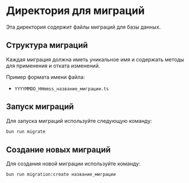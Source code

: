 # Директория для миграций

Эта директория содержит файлы миграций для базы данных.

## Структура миграций

Каждая миграция должна иметь уникальное имя и содержать методы для применения и отката изменений.

Пример формата имени файла:

- `YYYYMMDD_HHmmss_название_миграции.ts`

## Запуск миграций

Для запуска миграций используйте следующую команду:

```bash
bun run migrate
```

## Создание новых миграций

Для создания новой миграции используйте команду:

```bash
bun run migration:create название_миграции
```
